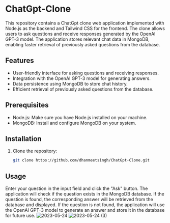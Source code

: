 # ChatGpt-Clone
This repository contains a ChatGpt clone web application implemented with Node.js as the backend and Tailwind CSS for the frontend. The clone allows users to ask questions and receive responses generated by the OpenAI GPT-3 model. The application stores relevant chat data in MongoDB, enabling faster retrieval of previously asked questions from the database.

## Features

- User-friendly interface for asking questions and receiving responses.
- Integration with the OpenAI GPT-3 model for generating answers.
- Data persistence using MongoDB to store chat history.
- Efficient retrieval of previously asked questions from the database.

## Prerequisites

- Node.js: Make sure you have Node.js installed on your machine.
- MongoDB: Install and configure MongoDB on your system.

## Installation

1. Clone the repository:

   ```bash
   git clone https://github.com/dhanmeetsingh/ChatGpt-Clone.git
## Usage
Enter your question in the input field and click the "Ask" button.
The application will check if the question exists in the MongoDB database.
If the question is found, the corresponding answer will be retrieved from the database and displayed.
If the question is not found, the application will use the OpenAI GPT-3 model to generate an answer and store it in the database for future use.
![2023-05-24](https://github.com/dhanmeetsingh/ChatGpt-Clone/assets/42151190/323787e4-6dbc-42ad-ab86-7950fb1107d2)
![2023-05-24 (3)](https://github.com/dhanmeetsingh/ChatGpt-Clone/assets/42151190/d1501dd6-4894-4490-91ee-5018b4a0504e)
